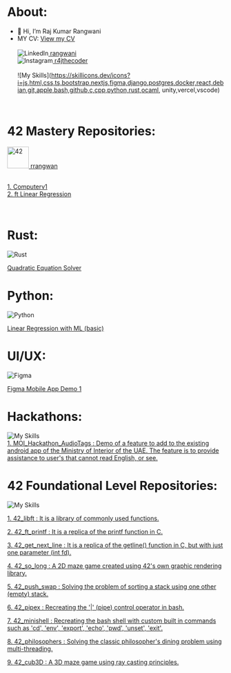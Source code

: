  # About:
 - 👋 Hi, I’m Raj Kumar Rangwani
- MY CV: <a href="https://rrangwan.github.io/CV/" target="_blank">View my CV</a> <br><br>
![LinkedIn](https://skillicons.dev/icons?i=linkedin)<a href="https://www.linkedin.com/in/rangwani/"> rangwani </a><br>
![Instagram](https://skillicons.dev/icons?i=instagram)<a href="https://www.instagram.com/r4jthecoder/"> r4jthecoder </a><br><br>
![My Skills](https://skillicons.dev/icons?i=js,html,css,ts,bootstrap,nextjs,figma,django,postgres,docker,react,debian,git,apple,bash,github,c,cpp,python,rust,ocaml, unity,vercel,vscode)
<br>

 # 42 Mastery Repositories:
<img src="https://upload.wikimedia.org/wikipedia/commons/8/8d/42_Logo.svg" alt="42" width="50" height="50"/><a href="https://profile.intra.42.fr/users/rrangwan"> rrangwan </a><br><br>
 

<a href="https://github.com/rrangwan/42_Mastery_Computerv1">1. Computerv1</a> <br>
<a href="https://github.com/rrangwan/42_MASTERY_ft_linear_regression">2. ft Linear Regression </a>

<br>

# Rust:

![Rust](https://skillicons.dev/icons?i=rust)
 
 <a href="https://github.com/rrangwan/42_Mastery_Computerv1"> Quadratic Equation Solver</a>

# Python:
![Python](https://skillicons.dev/icons?i=python)
 
 <a href="https://github.com/rrangwan/42_MASTERY_ft_linear_regression">Linear Regression with ML (basic)</a>
 

 # UI/UX:
 ![Figma](https://skillicons.dev/icons?i=figma)
 
 <a href="https://github.com/rrangwan/Figma_demo1">Figma Mobile App Demo 1 </a>


 # Hackathons:

![My Skills](https://skillicons.dev/icons?i=js,html,vercel,nextjs,css,ts)
<br>
[1. MOI_Hackathon_AudioTags : Demo of a feature to add to the existing android app of the Ministry of Interior of the UAE. The feature is to provide assistance to user's that cannot read English, or see. ](https://moi-hackathon-team-tesseract.vercel.app)


 # 42 Foundational Level Repositories:
 ![My Skills](https://skillicons.dev/icons?i=c,cpp)
<br>

<a href="https://github.com/rrangwan/1-42_Libft">1. 42_libft : It is a library of commonly used functions.</a>

<a href="https://github.com/rrangwan/2-42_ft_printf">2. 42_ft_printf : It is a replica of the printf function in C.</a>

<a href="https://github.com/rrangwan/3-42_get_next_line">3. 42_get_next_line : It is a replica of the getline() function in C, but with just one parameter (int fd).</a>

<a href="https://github.com/rrangwan/4-42_so_long">4. 42_so_long : A 2D maze game created using 42's own graphic rendering library.</a>

<a href="https://github.com/rrangwan/5-42_push_swap">5. 42_push_swap : Solving the problem of sorting a stack using one other (empty) stack.</a>

<a href="https://github.com/rrangwan/6-42_pipex">6. 42_pipex : Recreating the '|' (pipe) control operator in bash.</a>

<a href="https://github.com/rrangwan/7-42_minishell">7. 42_minishell : Recreating the bash shell with custom built in commands such as 'cd', 'env', 'export', 'echo', 'pwd', 'unset', 'exit'.</a>

<a href="https://github.com/rrangwan/8-42_philosophers">8. 42_philosophers : Solving the classic philosopher's dining problem using multi-threading.</a>

<a href="https://github.com/rrangwan/9-42_cub3D">9. 42_cub3D : A 3D maze game using ray casting principles.</a>

